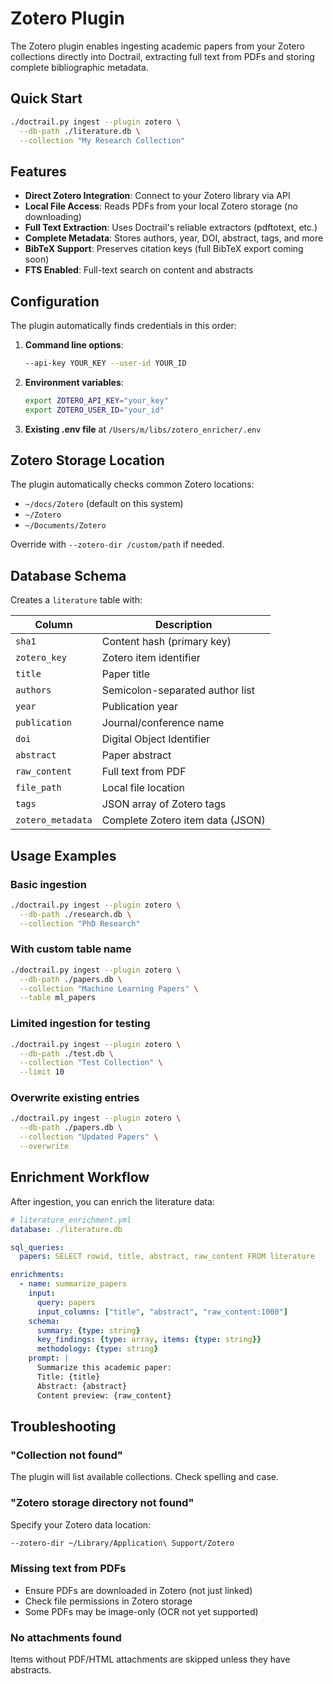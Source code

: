 # Zotero Plugin

The Zotero plugin enables ingesting academic papers from your Zotero collections directly into Doctrail, extracting full text from PDFs and storing complete bibliographic metadata.

## Quick Start

```bash
./doctrail.py ingest --plugin zotero \
  --db-path ./literature.db \
  --collection "My Research Collection"
```

## Features

- **Direct Zotero Integration**: Connect to your Zotero library via API
- **Local File Access**: Reads PDFs from your local Zotero storage (no downloading)
- **Full Text Extraction**: Uses Doctrail's reliable extractors (pdftotext, etc.)
- **Complete Metadata**: Stores authors, year, DOI, abstract, tags, and more
- **BibTeX Support**: Preserves citation keys (full BibTeX export coming soon)
- **FTS Enabled**: Full-text search on content and abstracts

## Configuration

The plugin automatically finds credentials in this order:

1. **Command line options**:
   ```bash
   --api-key YOUR_KEY --user-id YOUR_ID
   ```

2. **Environment variables**:
   ```bash
   export ZOTERO_API_KEY="your_key"
   export ZOTERO_USER_ID="your_id"
   ```

3. **Existing .env file** at `/Users/m/libs/zotero_enricher/.env`

## Zotero Storage Location

The plugin automatically checks common Zotero locations:
- `~/docs/Zotero` (default on this system)
- `~/Zotero`
- `~/Documents/Zotero`

Override with `--zotero-dir /custom/path` if needed.

## Database Schema

Creates a `literature` table with:

| Column | Description |
|--------|-------------|
| `sha1` | Content hash (primary key) |
| `zotero_key` | Zotero item identifier |
| `title` | Paper title |
| `authors` | Semicolon-separated author list |
| `year` | Publication year |
| `publication` | Journal/conference name |
| `doi` | Digital Object Identifier |
| `abstract` | Paper abstract |
| `raw_content` | Full text from PDF |
| `file_path` | Local file location |
| `tags` | JSON array of Zotero tags |
| `zotero_metadata` | Complete Zotero item data (JSON) |

## Usage Examples

### Basic ingestion
```bash
./doctrail.py ingest --plugin zotero \
  --db-path ./research.db \
  --collection "PhD Research"
```

### With custom table name
```bash
./doctrail.py ingest --plugin zotero \
  --db-path ./papers.db \
  --collection "Machine Learning Papers" \
  --table ml_papers
```

### Limited ingestion for testing
```bash
./doctrail.py ingest --plugin zotero \
  --db-path ./test.db \
  --collection "Test Collection" \
  --limit 10
```

### Overwrite existing entries
```bash
./doctrail.py ingest --plugin zotero \
  --db-path ./papers.db \
  --collection "Updated Papers" \
  --overwrite
```

## Enrichment Workflow

After ingestion, you can enrich the literature data:

```yaml
# literature_enrichment.yml
database: ./literature.db

sql_queries:
  papers: SELECT rowid, title, abstract, raw_content FROM literature

enrichments:
  - name: summarize_papers
    input:
      query: papers
      input_columns: ["title", "abstract", "raw_content:1000"]
    schema:
      summary: {type: string}
      key_findings: {type: array, items: {type: string}}
      methodology: {type: string}
    prompt: |
      Summarize this academic paper:
      Title: {title}
      Abstract: {abstract}
      Content preview: {raw_content}
```

## Troubleshooting

### "Collection not found"
The plugin will list available collections. Check spelling and case.

### "Zotero storage directory not found"
Specify your Zotero data location:
```bash
--zotero-dir ~/Library/Application\ Support/Zotero
```

### Missing text from PDFs
- Ensure PDFs are downloaded in Zotero (not just linked)
- Check file permissions in Zotero storage
- Some PDFs may be image-only (OCR not yet supported)

### No attachments found
Items without PDF/HTML attachments are skipped unless they have abstracts.
